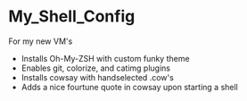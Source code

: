 # My_Shell_Config
For my new VM's 

- Installs Oh-My-ZSH with custom funky theme
- Enables git, colorize, and catimg plugins
- Installs cowsay with  handselected .cow's
- Adds a nice fourtune quote in cowsay upon starting a shell




